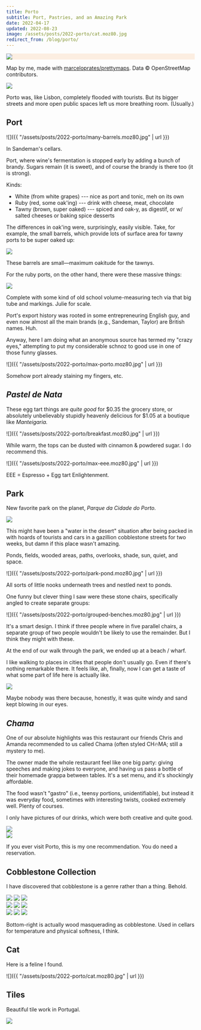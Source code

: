 ```yaml
---
title: Porto
subtitle: Port, Pastries, and an Amazing Park
date: 2022-04-17
updated: 2022-08-23
image: /assets/posts/2022-porto/cat.moz80.jpg
redirect_from: /blog/porto/
---
```


<div style="background-color: #FCEEE1" class="full-width">
<img class="content-width" src="{{ "/assets/posts/2022-porto/porto-portugal-7-perimeter.moz80.jpg" | url }}">
</div>

<p class="full-width pr2 pr3-ns figcaption attribution">
Map by me, made with <a href="https://github.com/marceloprates/prettymaps/">marceloprates/prettymaps</a>. Data &copy; OpenStreetMap contributors.
</p>

<div class="full-width flex justify-center ph1-m ph3-l fig">
<img class="db bare novmargin" src="/assets/posts/2022-porto/porto.moz80.jpg"" style="max-height: min(100vh, 939px);">
</div>

Porto was, like Lisbon, completely flooded with tourists. But its bigger streets and more open public spaces left us more breathing room. (Usually.)

## Port

![]({{ "/assets/posts/2022-porto/many-barrels.moz80.jpg" | url }})

<p class="figcaption">
In <span class="i">Sandeman's</span> cellars.
</p>


Port, where wine's fermentation is stopped early by adding a bunch of brandy. Sugars remain (it is sweet), and of course the brandy is there too (it is strong).

Kinds:

- White (from white grapes) --- nice as port and tonic, meh on its own
- Ruby (red, some oak'ing) --- drink with cheese, meat, chocolate
- Tawny (brown, super oaked) --- spiced and oak-y, as digestif, or w/ salted cheeses or baking spice desserts

The differences in oak'ing were, surprisingly, easily visible. Take, for example, the small barrels, which provide lots of surface area for tawny ports to be super oaked up:

<div class="full-width flex justify-center ph1-m ph3-l fig">
<img class="db bare novmargin" src="/assets/posts/2022-porto/few-barrels.moz80.jpg"" style="max-height: min(100vh, 939px);">
</div>

<p class="figcaption">
These barrels are small—maximum oakitude for the tawnys.
</p>

For the ruby ports, on the other hand, there were these massive things:

<div class="full-width flex justify-center ph1-m ph3-l fig">
<img class="db bare novmargin" src="/assets/posts/2022-porto/big-barrel.moz80.jpg"" style="max-height: min(100vh, 939px);">
</div>

<p class="figcaption">
Complete with some kind of old school volume-measuring tech via that big tube and markings. Julie for scale.
</p>

Port's export history was rooted in some entrepreneuring English guy, and even now almost all the main brands (e.g., Sandeman, Taylor) are British names. Huh.

Anyway, here I am doing what an anonymous source has termed my "crazy eyes," attempting to put my considerable schnoz to good use in one of those funny glasses.

![]({{ "/assets/posts/2022-porto/max-porto.moz80.jpg" | url }})

<p class="figcaption">
Somehow port already staining my fingers, etc.
</p>

## _Pastel de Nata_

These egg tart things are _quite good_ for $0.35 the grocery store, or absolutely unbelievably stupidly heavenly delicious for $1.05 at a boutique like _Manteigaria._

![]({{ "/assets/posts/2022-porto/breakfast.moz80.jpg" | url }})

<p class="figcaption">
While warm, the tops can be dusted with cinnamon & powdered sugar. I do recommend this.
</p>

![]({{ "/assets/posts/2022-porto/max-eee.moz80.jpg" | url }})

<p class="figcaption">
EEE = Espresso + Egg tart Enlightenment.
</p>

## Park

New favorite park on the planet, _Parque da Cidade do Porto._

<div class="full-width flex justify-center ph1-m ph3-l fig">
<img class="db bare novmargin" src="/assets/posts/2022-porto/park-trees.moz80.jpg"" style="max-height: min(100vh, 939px);">
</div>

This might have been a "water in the desert" situation after being packed in with hoards of tourists and cars in a gazillion cobblestone streets for two weeks, but damn if this place wasn't amazing.

Ponds, fields, wooded areas, paths, overlooks, shade, sun, quiet, and space.

![]({{ "/assets/posts/2022-porto/park-pond.moz80.jpg" | url }})

<p class="figcaption">
All sorts of little nooks underneath trees and nestled next to ponds.
</p>

One funny but clever thing I saw were these stone chairs, specifically angled to create separate groups:

![]({{ "/assets/posts/2022-porto/grouped-benches.moz80.jpg" | url }})

<p class="figcaption">
It's a smart design. I think if three people where in five parallel chairs, a separate group of two people wouldn't be likely to use the remainder. But I think they might with these.
</p>

At the end of our walk through the park, we ended up at a beach / wharf.

I like walking to places in cities that people don't usually go. Even if there's nothing remarkable there. It feels like, ah, finally, now I can get a taste of what some part of life here is actually like.

<div class="full-width flex justify-center ph1-m ph3-l fig">
<img class="db bare novmargin" src="/assets/posts/2022-porto/wharf.moz80.jpg"" style="max-height: min(100vh, 939px);">
</div>

<p class="figcaption">
Maybe nobody was there because, honestly, it was quite windy and sand kept blowing in our eyes.
</p>


## _Chama_

One of our absolute highlights was this restaurant our friends Chris and Amanda recommended to us called Chama (often styled CH🔥MA; still a mystery to me).

The owner made the whole restaurant feel like one big party: giving speeches and making jokes to everyone, and having us pass a bottle of their homemade grappa between tables. It's a set menu, and it's shockingly affordable.

The food wasn't "gastro" (i.e., teensy portions, unidentifiable), but instead it was everyday food, sometimes with interesting twists, cooked extremely well. Plenty of courses.

I only have pictures of our drinks, which were both creative and quite good.

<div class="full-width flex flex-wrap flex-nowrap-ns justify-center fig">
<div class="ml1-m ml3-l mr1-ns mb1 mb0-ns">
<img class="db bare novmargin" src="/assets/posts/2022-porto/chama-yellow.moz80.jpg" style="max-height: min(100vh, 939px);">
</div>
<div class="mr1-m mr3-l">
<img class="db bare novmargin" src="/assets/posts/2022-porto/chama-red.moz80.jpg" style="max-height: min(100vh, 939px);">
</div>
</div>


If you ever visit Porto, this is my one recommendation. You do need a reservation.

## Cobblestone Collection

I have discovered that cobblestone is a genre rather than a thing. Behold.


<div class="flex">
<img src="{{ "/assets/posts/2022-porto/c1.moz80.jpg" | url }}" class="bare novmargin mh1 mv1 flex-auto">
<img src="{{ "/assets/posts/2022-porto/c2.moz80.jpg" | url }}" class="bare novmargin mh1 mv1 flex-auto">
<img src="{{ "/assets/posts/2022-porto/c3.moz80.jpg" | url }}" class="bare novmargin mh1 mv1 flex-auto">
</div>
<div class="flex">
<img src="{{ "/assets/posts/2022-porto/c4.moz80.jpg" | url }}" class="bare novmargin mh1 mv1 flex-auto">
<img src="{{ "/assets/posts/2022-porto/c5.moz80.jpg" | url }}" class="bare novmargin mh1 mv1 flex-auto">
<img src="{{ "/assets/posts/2022-porto/c6.moz80.jpg" | url }}" class="bare novmargin mh1 mv1 flex-auto">
</div>
<div class="flex figbot">
<img src="{{ "/assets/posts/2022-porto/c7.moz80.jpg" | url }}" class="bare novmargin mh1 mv1 flex-auto">
<img src="{{ "/assets/posts/2022-porto/c8.moz80.jpg" | url }}" class="bare novmargin mh1 mv1 flex-auto">
<img src="{{ "/assets/posts/2022-porto/c9.moz80.jpg" | url }}" class="bare novmargin mh1 mv1 flex-auto">
</div>

<p class="figcaption">
Bottom-right is actually wood masquerading as cobblestone. Used in cellars for temperature and physical softness, I think.
</p>

## Cat

Here is a feline I found.

![]({{ "/assets/posts/2022-porto/cat.moz80.jpg" | url }})

## Tiles

Beautiful tile work in Portugal.

<div class="full-width flex justify-center ph1-m ph3-l fig">
<img class="db bare novmargin" src="/assets/posts/2022-porto/tiles.moz80.jpg"" style="max-height: min(100vh, 939px);">
</div>
